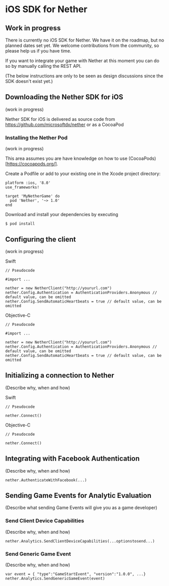 # iOS SDK for Nether

## Work in progress

There is currently no iOS SDK for Nether. We have it on the roadmap, but no planned dates set yet.  We welcome contributions from the community, so please help us if you have time.

If you want to integrate your game with Nether at this moment you can do so by manually calling the REST API.

(The below instructions are only to be seen as design discussions since the SDK doesn't exist yet.)

## Downloading the Nether SDK for iOS
(work in progress)

Nether SDK for iOS is delivered as source code from https://github.com/microsoftdx/nether or as a CocoaPod

### Installing the Nether Pod
(work in progress)

This area assumes you are have knowledge on how to use (CocoaPods)[https://cocoapods.org/].

Create a Podfile or add to your existing one in the Xcode project directory:

```
platform :ios, '8.0'
use_frameworks!

target 'MyNetherGame' do
  pod 'Nether', '~> 1.0'
end
```

Download and install your dependencies by executing

```
$ pod install
```

## Configuring the client
(work in progress)

Swift
```
// Pseudocode

#import ...

nether = new NetherClient("http://yoururl.com")
nether.Config.Authentication = AuthenticationProviders.Anonymous // default value, can be omitted
nether.Config.SendAutomaticHeartbeats = true // default value, can be omitted
```

Objective-C
```
// Pseudocode

#import ...

nether = new NetherClient("http://yoururl.com")
nether.Config.Authentication = AuthenticationProviders.Anonymous // default value, can be omitted
nether.Config.SendAutomaticHeartbeats = true // default value, can be omitted
```

## Initializing a connection to Nether
(Describe why, when and how)

Swift
```
// Pseudocode

nether.Connect()
```

Objective-C
```
// Pseudocode

nether.Connect()
```
## Integrating with Facebook Authentication
(Describe why, when and how)

```
nether.AuthenticateWithFacebook(...)
```

## Sending Game Events for Analytic Evaluation
(Describe what sending Game Events will give you as a game developer)

### Send Client Device Capabilities
(Describe why, when and how)

```
nether.Analytics.SendClientDeviceCapabilities(...optionstosend...)
```

### Send Generic Game Event
(Describe why, when and how)

```
var event = { "type":"GameStartEvent", "version":"1.0.0", ...}
nether.Analytics.SendGenericGameEvent(event)
```

